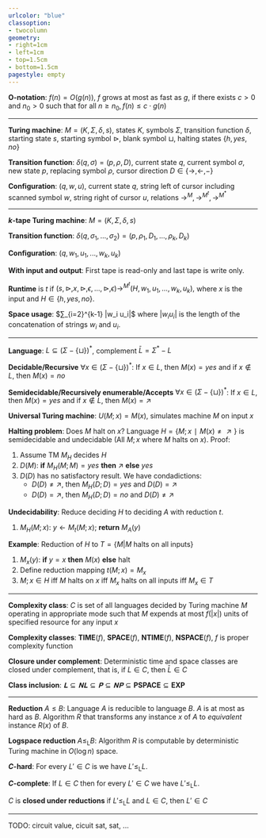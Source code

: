 ```yaml
---
urlcolor: "blue"
classoption:
- twocolumn
geometry:
- right=1cm
- left=1cm
- top=1.5cm
- bottom=1.5cm
pagestyle: empty
---
```


**O-notation**: $f(n)=O(g(n))$, $f$ grows at most as fast as $g,$ if there exists $c>0$ and $n_0>0$ such that for all $n≥n_0,f(n)≤c⋅g(n)$

---

**Turing machine**: $M=(K,Σ,δ,s)$, states $K$, symbols $Σ$, transition function $δ$, starting state $s$, starting symbol  $⊳$, blank symbol $⊔$, halting states $\{h,yes,no\}$

**Transition function**: $δ(q,σ)=(p,ρ,D)$, current state $q$, current symbol $σ$, new state $p$, replacing symbol $ρ$, cursor direction $D∈\{→,←,-\}$

**Configuration**: $(q,w,u)$, current state $q$, string left of cursor including scanned symbol $w$, string right of cursor $u$, relations $→^M,→^{M^t},→^{M^*}$

---

**$k$-tape Turing machine**: $M=(K,Σ,δ,s)$

**Transition function**: $δ(q,σ_1,...,σ_2) = (p,ρ_1,D_1,...,ρ_k,D_k)$

**Configuration**: $(q,w_1,u_1,...,w_k,u_k)$

**With input and output**: First tape is read-only and last tape is write only.

**Runtime** is $t$ if $(s,⊳,x,⊳,ϵ,...,⊳,ϵ)→^{M^t} (H,w_1,u_1,...,w_k,u_k),$ where $x$ is the input and $H∈\{h,yes,no\}.$ 

**Space usage**: $∑_{i=2}^{k-1} |w_i u_i|$ where $|w_i u_i|$ is the length of the concatenation of strings $w_i$ and $u_i.$

<!-- TODO: linear speedup -->

<!-- TODO: nondeterministic Turing machine -->

---

**Language**: $L⊆(Σ-\{⊔\})^*$, complement $\bar{L}=Σ^*-L$

**Decidable/Recursive** $∀x∈(Σ-\{⊔\})^*$: If $x∈L$, then $M(x)=yes$ and if $x∉L$, then $M(x)=no$

**Semidecidable/Recursively enumerable/Accepts** $∀x∈(Σ-\{⊔\})^*$: If $x∈L$, then $M(x)=yes$ and if $x∉L$, then $M(x)=↗$

**Universal Turing machine**: $U(M;x)=M(x)$, simulates machine $M$ on input $x$

**Halting problem**: Does $M$ halt on $x$? Language $H=\{M;x ∣ M(x)≠↗\}$ is semidecidable and undecidable (All $M;x$ where $M$ halts on $x$). Proof:

1) Assume TM $M_H$ decides $H$
2) $D(M)$: **if** $M_H(M;M)=yes$ **then** $↗$ **else** $yes$
3) $D(D)$ has no satisfactory result. We have condadictions:
   * $D(D)≠↗,$ then $M_H(D;D)=yes$ and $D(D)=↗$
   * $D(D)=↗,$ then $M_H(D;D)=no$ and $D(D)≠↗$

**Undecidability**: Reduce deciding $H$ to deciding $A$ with reduction $t.$

1) $M_H(M;x)$: $y←M_t(M;x)$; **return** $M_A(y)$

**Example**: Reduction of $H$ to $T=\{M|M \text{ halts on all inputs}\}$

1) $M_x(y)$: **if** $y=x$ **then** $M(x)$ **else** halt
2) Define reduction mapping $t(M;x)=M_x$
3) $M;x∈H$ iff $M$ halts on $x$ iff $M_x$ halts on all inputs iff $M_x∈T$

---

**Complexity class**: $C$ is set of all languages decided by Turing machine $M$ operating in appropriate mode such that $M$ expends at most $f(|x|)$ units of specified resource for any input $x$

**Complexity classes**: $\mathbf{TIME}(f)$, $\mathbf{SPACE}(f)$, $\mathbf{NTIME}(f)$, $\mathbf{NSPACE}(f)$, $f$ is proper complexity function

**Closure under complement**: Deterministic time and space classes are closed under complement, that is, if $L∈C$, then $\bar{L}∈C$

**Class inclusion**: $𝐋⊆𝐍𝐋⊆𝐏⊆𝐍𝐏⊆\mathbf{PSPACE}⊆\mathbf{EXP}$

---

**Reduction** $A≤B$: Language $A$ is reducible to language $B$. $A$ is at most as hard as $B.$ Algorithm $R$ that transforms any instance $x$ of $A$ to *equivalent* instance $R(x)$ of $B.$

**Logspace reduction** $A≤_\mathrm{L} B$: Algorithm $R$ is computable by deterministic Turing machine in $O(\log n)$ space.

**$C$-hard**: For every $L'∈C$ is we have $L'≤_\mathrm{L}L.$

**$C$-complete**: If $L∈C$ then for every $L'∈C$ we have $L'≤_\mathrm{L}L.$

$C$ is **closed under reductions** if $L'≤_\mathrm{L}L$ and $L∈C,$ then $L'∈C$

---

TODO: circuit value, cicuit sat, sat, ...
